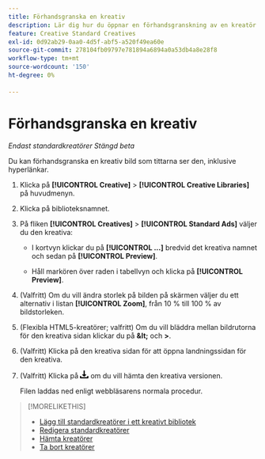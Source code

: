 ```yaml
---
title: Förhandsgranska en kreativ
description: Lär dig hur du öppnar en förhandsgranskning av en kreatör.
feature: Creative Standard Creatives
exl-id: 0d92ab29-0aa0-4d5f-abf5-a520f49ea60e
source-git-commit: 278104fb09797e781894a6894a0a53db4a8e28f8
workflow-type: tm+mt
source-wordcount: '150'
ht-degree: 0%

---
```


# Förhandsgranska en kreativ

*Endast standardkreatörer*
*Stängd beta*

Du kan förhandsgranska en kreativ bild som tittarna ser den, inklusive hyperlänkar.

1. Klicka på **[!UICONTROL Creative]** > **[!UICONTROL Creative Libraries]** på huvudmenyn.

1. Klicka på biblioteksnamnet.

1. På fliken **[!UICONTROL Creatives]** > **[!UICONTROL Standard Ads]** väljer du den kreativa:

   * I kortvyn klickar du på **[!UICONTROL ...]** bredvid det kreativa namnet och sedan på **[!UICONTROL Preview]**.

   * Håll markören över raden i tabellvyn och klicka på **[!UICONTROL Preview]**.

1. (Valfritt) Om du vill ändra storlek på bilden på skärmen väljer du ett alternativ i listan **[!UICONTROL Zoom]**, från 10 % till 100 % av bildstorleken.

1. (Flexibla HTML5-kreatörer; valfritt) Om du vill bläddra mellan bildrutorna för den kreativa sidan klickar du på **\&lt;** och **\>**.

1. (Valfritt) Klicka på den kreativa sidan för att öppna landningssidan för den kreativa.

   <!-- Verify:  Will the creative click be tracked like a regular ad click but not linked to a publisher and placement? Explain effect/consequences. -->

1. (Valfritt) Klicka på ![Hämta](/help/creative/assets/download.png "Hämta") om du vill hämta den kreativa versionen.

   Filen laddas ned enligt webbläsarens normala procedur.

>[!MORELIKETHIS]
>
>* [Lägg till standardkreatörer i ett kreativt bibliotek](/help/creative/creative-libraries/creative-add-standard.md)
>* [Redigera standardkreatörer](/help/creative/creative-libraries/creative-edit-standard.md)
>* [Hämta kreatörer](/help/creative/creative-libraries/creative-download.md)
>* [Ta bort kreatörer](/help/creative/creative-libraries/creative-delete.md)
